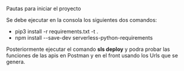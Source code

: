 Pautas para iniciar el proyecto

Se debe ejecutar en la consola los siguientes dos comandos:
- pip3 install -r requirements.txt -t .
- npm install --save-dev serverless-python-requirements

Posteriormente ejecutar el comando **sls deploy** y podra probar las funciones de las apis en Postman y en el front usando los Urls que se genera. 
